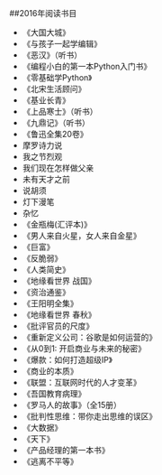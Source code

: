 ##2016年阅读书目

- 《大国大城》
- 《与孩子一起学编辑》
- 《恶汉》（听书）
- 《编程小白的第一本Python入门书》
- 《零基础学Python》
- 《北宋生活顾问》
- 《基业长青》
- 《上品寒士》（听书）
- 《九鼎记》（听书）
- 《鲁迅全集20卷》
 - 摩罗诗力说
 - 我之节烈观
 - 我们现在怎样做父亲
 - 未有天才之前
 - 说胡须
 - 灯下漫笔
 - 杂忆
- 《金瓶梅(汇评本)》
- 《男人来自火星，女人来自金星》
- 《巨富》
- 《反脆弱》
- 《人类简史》
- 《地缘看世界 战国》
- 《资治通鉴》
- 《王阳明全集》
- 《地缘看世界 春秋》
- 《批评官员的尺度》
- 《重新定义公司：谷歌是如何运营的》
- 《从0到1: 开启商业与未来的秘密》
- 《爆款：如何打造超级IP》
- 《商业的本质》
- 《联盟：互联网时代的人才变革》
- 《吾国教育病理》
- 《罗马人的故事》（全15册）
- 《批判性思维：带你走出思维的误区》
- 《大数据》
- 《天下》
- 《产品经理的第一本书》
- 《逃离不平等》
